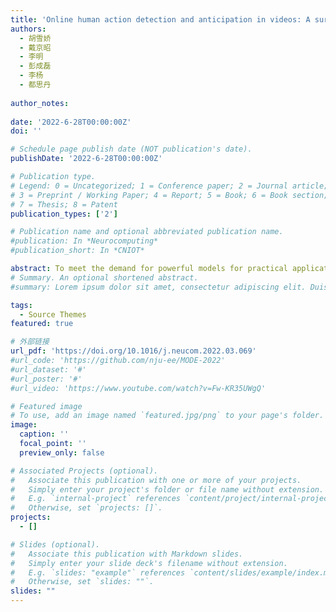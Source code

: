 ```yaml
---
title: 'Online human action detection and anticipation in videos: A survey'
authors:
  - 胡雪娇
  - 戴京昭
  - 李明
  - 彭成磊
  - 李杨
  - 都思丹
  
author_notes:
  
date: '2022-6-28T00:00:00Z'
doi: ''

# Schedule page publish date (NOT publication's date).
publishDate: '2022-6-28T00:00:00Z'

# Publication type.
# Legend: 0 = Uncategorized; 1 = Conference paper; 2 = Journal article;
# 3 = Preprint / Working Paper; 4 = Report; 5 = Book; 6 = Book section;
# 7 = Thesis; 8 = Patent
publication_types: ['2']

# Publication name and optional abbreviated publication name.
#publication: In *Neurocomputing*
#publication_short: In *CNIOT*

abstract: To meet the demand for powerful models for practical applications in real time, the focus of research on human actions has shifted from offline detection to online and real-time understanding, such as driver-assistance systems, surveillance analysis, and robot services. In recent years, with the development of video recording acquisition technology and deep learning, online action analysis has made significant progress. However, there is a lack of comprehensive online surveys for online human action detection. In this survey, we discuss two hot real-time concerns: online action detection and action anticipation. Online action/activity detection aims to determine whether an action is currently taking place and what kind of action it is in untrimmed videos. Action anticipation aims to anticipate human actions under limited observation of videos. Online action detection and anticipation require accuracy and low latency of detection when the video is partly observed. We present a comprehensive study that includes the definition, taxonomy, comparison of state-of-the-art techniques, datasets, metrics, challenges, and future directions. We hope that it will provide readers with a detailed understanding of the topic and inspiration for new research directions.
# Summary. An optional shortened abstract.
#summary: Lorem ipsum dolor sit amet, consectetur adipiscing elit. Duis posuere tellus ac convallis placerat. Proin tincidunt magna sed ex sollicitudin condimentum.

tags:
  - Source Themes
featured: true

# 外部链接
url_pdf: 'https://doi.org/10.1016/j.neucom.2022.03.069'
#url_code: 'https://github.com/nju-ee/MODE-2022'
#url_dataset: '#'
#url_poster: '#'
#url_video: 'https://www.youtube.com/watch?v=Fw-KR35UWgQ'

# Featured image
# To use, add an image named `featured.jpg/png` to your page's folder.
image:
  caption: ''
  focal_point: ''
  preview_only: false

# Associated Projects (optional).
#   Associate this publication with one or more of your projects.
#   Simply enter your project's folder or file name without extension.
#   E.g. `internal-project` references `content/project/internal-project/index.md`.
#   Otherwise, set `projects: []`.
projects:
  - []

# Slides (optional).
#   Associate this publication with Markdown slides.
#   Simply enter your slide deck's filename without extension.
#   E.g. `slides: "example"` references `content/slides/example/index.md`.
#   Otherwise, set `slides: ""`.
slides: ""
---
```

